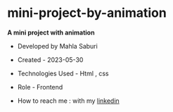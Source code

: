 # mini-project-by-animation

**A mini project with animation**

- Developed by Mahla Saburi

- Created - 2023-05-30

- Technologies Used - Html , css 

- Role - Frontend

- How to reach me : with my [linkedin](https://www.linkedin.com/in/mahlasaburi/)
